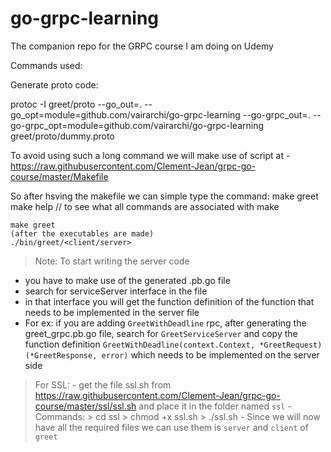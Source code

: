 # go-grpc-learning
The companion repo for the GRPC course I am doing on Udemy


Commands used:

Generate proto code:

protoc -I greet/proto --go_out=. --go_opt=module=github.com/vairarchi/go-grpc-learning  --go-grpc_out=. --go-grpc_opt=module=github.com/vairarchi/go-grpc-learning  greet/proto/dummy.proto 

To avoid using such a long command we will make use of script at - https://raw.githubusercontent.com/Clement-Jean/grpc-go-course/master/Makefile

So after hsving the makefile we can simple type the command:
    make greet
    make help // to see what all commands are associated with make

    make greet
    (after the executables are made)
    ./bin/greet/<client/server>


>Note: To start writing the server code
 - you have to make use of the generated .pb.go file 
 - search for <name>serviceServer interface in the file
 - in that interface you will get the function definition of the function that needs to be implemented in the server file
 - For ex: if you are adding `GreetWithDeadline` rpc, after generating the greet_grpc.pb.go file, search for `GreetServiceServer` and copy the function definition `GreetWithDeadline(context.Context, *GreetRequest) (*GreetResponse, error)` which needs to be implemented on the server side


>For SSL:
    - get the file ssl.sh from https://raw.githubusercontent.com/Clement-Jean/grpc-go-course/master/ssl/ssl.sh and place it in the folder named `ssl`
    - Commands:
        > cd ssl
        > chmod +x ssl.sh
        > ./ssl.sh 
    - Since we will now have all the required files we can use them is `server` and `client` of `greet`

